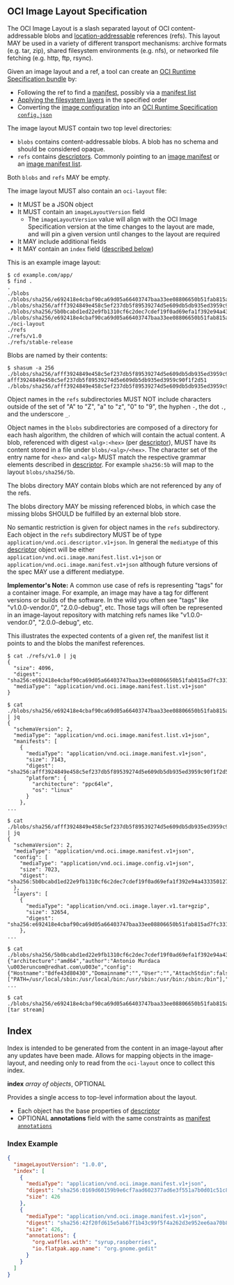 ## OCI Image Layout Specification

The OCI Image Layout is a slash separated layout of OCI content-addressable blobs and [location-addressable](https://en.wikipedia.org/wiki/Content-addressable_storage#Content-addressed_vs._location-addressed) references (refs).
This layout MAY be used in a variety of different transport mechanisms: archive formats (e.g. tar, zip), shared filesystem environments (e.g. nfs), or networked file fetching (e.g. http, ftp, rsync).

Given an image layout and a ref, a tool can create an [OCI Runtime Specification bundle](https://github.com/opencontainers/runtime-spec/blob/v1.0.0-rc2/bundle.md) by:

* Following the ref to find a [manifest](manifest.md#image-manifest), possibly via a [manifest list](manifest-list.md#manifest-list)
* [Applying the filesystem layers](layer.md#applying) in the specified order
* Converting the [image configuration](config.md) into an [OCI Runtime Specification `config.json`](https://github.com/opencontainers/runtime-spec/blob/v1.0.0-rc2/config.md)

The image layout MUST contain two top level directories:

- `blobs` contains content-addressable blobs.
  A blob has no schema and should be considered opaque.
- `refs` contains [descriptors][descriptors].
  Commonly pointing to an [image manifest](manifest.md#image-manifest) or an [image manifest list](manifest-list.md#oci-image-manifest-list-specification).

Both `blobs` and `refs` MAY be empty.

The image layout MUST also contain an `oci-layout` file:

- It MUST be a JSON object
- It MUST contain an `imageLayoutVersion` field
    - The `imageLayoutVersion` value will align with the OCI Image Specification version at the time changes to the layout are made, and will pin a given version until changes to the layout are required
- It MAY include additional fields
- It MAY contain an `index` field ([described below](#index))

This is an example image layout:

```
$ cd example.com/app/
$ find .
.
./blobs
./blobs/sha256/e692418e4cbaf90ca69d05a66403747baa33ee08806650b51fab815ad7fc331f
./blobs/sha256/afff3924849e458c5ef237db5f89539274d5e609db5db935ed3959c90f1f2d51
./blobs/sha256/5b0bcabd1ed22e9fb1310cf6c2dec7cdef19f0ad69efa1f392e94a4333501270
./blobs/sha256/e692418e4cbaf90ca69d05a66403747baa33ee08806650b51fab815ad7fc331f
./oci-layout
./refs
./refs/v1.0
./refs/stable-release
```

Blobs are named by their contents:

```
$ shasum -a 256 ./blobs/sha256/afff3924849e458c5ef237db5f89539274d5e609db5db935ed3959c90f1f2d51
afff3924849e458c5ef237db5f89539274d5e609db5db935ed3959c90f1f2d51 ./blobs/sha256/afff3924849e458c5ef237db5f89539274d5e609db5db935ed3959c90f1f2d51
```

Object names in the `refs` subdirectories MUST NOT include characters outside of the set of "A" to "Z", "a" to "z", "0" to "9", the hyphen `-`, the dot `.`, and the underscore `_`.

Object names in the `blobs` subdirectories are composed of a directory for each hash algorithm, the children of which will contain the actual content.
A blob, referenced with digest `<alg>:<hex>` (per [descriptor](descriptor.md#digests-and-verification)), MUST have its content stored in a file under `blobs/<alg>/<hex>`.
The character set of the entry name for `<hex>` and `<alg>` MUST match the respective grammar elements described in [descriptor](descriptor.md#digests-and-verification).
For example `sha256:5b` will map to the layout `blobs/sha256/5b`.

The blobs directory MAY contain blobs which are not referenced by any of the refs.

The blobs directory MAY be missing referenced blobs, in which case the missing blobs SHOULD be fulfilled by an external blob store.

No semantic restriction is given for object names in the `refs` subdirectory.
Each object in the `refs` subdirectory MUST be of type `application/vnd.oci.descriptor.v1+json`.
In general the `mediatype` of this [descriptor][descriptors] object will be either `application/vnd.oci.image.manifest.list.v1+json` or `application/vnd.oci.image.manifest.v1+json` although future versions of the spec MAY use a different mediatype.

**Implementor's Note:**
A common use case of refs is representing "tags" for a container image.
For example, an image may have a tag for different versions or builds of the software.
In the wild you often see "tags" like "v1.0.0-vendor.0", "2.0.0-debug", etc.
Those tags will often be represented in an image-layout repository with matching refs names like "v1.0.0-vendor.0", "2.0.0-debug", etc.

This illustrates the expected contents of a given ref, the manifest list it points to and the blobs the manifest references.

```
$ cat ./refs/v1.0 | jq
{
  "size": 4096,
  "digest": "sha256:e692418e4cbaf90ca69d05a66403747baa33ee08806650b51fab815ad7fc331f",
  "mediaType": "application/vnd.oci.image.manifest.list.v1+json"
}
```

```
$ cat ./blobs/sha256/e692418e4cbaf90ca69d05a66403747baa33ee08806650b51fab815ad7fc331f | jq
{
  "schemaVersion": 2,
  "mediaType": "application/vnd.oci.image.manifest.list.v1+json",
  "manifests": [
    {
      "mediaType": "application/vnd.oci.image.manifest.v1+json",
      "size": 7143,
      "digest": "sha256:afff3924849e458c5ef237db5f89539274d5e609db5db935ed3959c90f1f2d51",
      "platform": {
        "architecture": "ppc64le",
        "os": "linux"
      }
    },
...
```

```
$ cat ./blobs/sha256/afff3924849e458c5ef237db5f89539274d5e609db5db935ed3959c90f1f2d51 | jq
{
  "schemaVersion": 2,
  "mediaType": "application/vnd.oci.image.manifest.v1+json",
  "config": [
    "mediaType": "application/vnd.oci.image.config.v1+json",
    "size": 7023,
    "digest": "sha256:5b0bcabd1ed22e9fb1310cf6c2dec7cdef19f0ad69efa1f392e94a4333501270"
  },
  "layers": [
    {
      "mediaType": "application/vnd.oci.image.layer.v1.tar+gzip",
      "size": 32654,
      "digest": "sha256:e692418e4cbaf90ca69d05a66403747baa33ee08806650b51fab815ad7fc331f"
    },
...
```

```
$ cat ./blobs/sha256/5b0bcabd1ed22e9fb1310cf6c2dec7cdef19f0ad69efa1f392e94a4333501270
{"architecture":"amd64","author":"Antonio Murdaca \u003eruncom@redhat.com\u003e","config":{"Hostname":"8dfe43d80430","Domainname":"","User":"","AttachStdin":false,"AttachStdout":false,"AttachStderr":false,"Tty":false,"OpenStdin":false,"StdinOnce":false,"Env":["PATH=/usr/local/sbin:/usr/local/bin:/usr/sbin:/usr/bin:/sbin:/bin"],"Cmd":null,"Image":"sha256:6986ae504bbf843512d680cc959484452034965db15f75ee8bdd1b107f61500b",
...
```

```
$ cat ./blobs/sha256/e692418e4cbaf90ca69d05a66403747baa33ee08806650b51fab815ad7fc331f
[tar stream]
```

## Index

Index is intended to be generated from the content in an image-layout after any updates have been made.
Allows for mapping objects in the image-layout, and needing only to read from the `oci-layout` once to collect this index.

**index** *array of objects*, OPTIONAL

  Provides a single access to top-level information about the layout.

  - Each object has the base properties of [descriptor][descriptors]
  - OPTIONAL **annotations** field with the same constraints as [manifest `annotations`](manifest.md#image-manifest-property-descriptions)

### Index Example

```json
{
  "imageLayoutVersion": "1.0.0",
  "index": [
    {
      "mediaType": "application/vnd.oci.image.manifest.v1+json",
      "digest": "sha256:0169d60159b9e6cf7aad602377ad6e3f551a7b0d01c51c8620cea5358f71546e",
      "size": 426
    },
    {
      "mediaType": "application/vnd.oci.image.manifest.v1+json",
      "digest": "sha256:42f20fd615e5ab67f1b43c99f5f4a262d3e952ee6aa70b88f61207c24f2df2fb",
      "size": 426,
      "annotations": {
        "org.waffles.with": "syrup,raspberries",
        "io.flatpak.app.name": "org.gnome.gedit"
      }
    }
  ]
}
```

[descriptors]: ./descriptor.md
